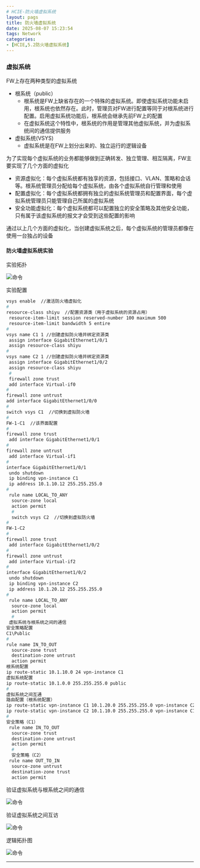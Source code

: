 ```yaml
---
# HCIE-防火墙虚拟系统
layout: pags
title: 防火墙虚拟系统
date: 2025-08-07 15:23:54
tags: Network
categories: 
- [HCIE,5.2防火墙虚拟系统]
---
```


### 虚拟系统

FW上存在两种类型的虚拟系统
- 根系统（public）
  - 根系统是FW上缺省存在的一个特殊的虚拟系统。即使虚拟系统功能未启用，根系统也依然存在。此时，管理员对FW进行配置等同于对根系统进行配置。启用虚拟系统功能后，根系统会继承先前FW上的配置
  - 在虚拟系统这个特性中，根系统的作用是管理其他虚拟系统，并为虚拟系统间的通信提供服务
- 虚拟系统(VSYS)
  - 虚拟系统是在FW上划分出来的、独立运行的逻辑设备
<!-- more -->
为了实现每个虚拟系统的业务都能够做到正确转发、独立管理、相互隔离，FW主要实现了几个方面的虚拟化
- 资源虚拟化：每个虚拟系统都有独享的资源，包括接口、VLAN、策略和会话等。根系统管理员分配给每个虚拟系统，由各个虚拟系统自行管理和使用
- 配置虚拟化：每个虚拟系统都拥有独立的虚拟系统管理员和配置界面，每个虚拟系统管理员只能管理自己所属的虚拟系统
- 安全功能虚拟化：每个虚拟系统都可以配置独立的安全策略及其他安全功能，只有属于该虚拟系统的报文才会受到这些配置的影响

通过以上几个方面的虚拟化，当创建虚拟系统之后，每个虚拟系统的管理员都像在使用一台独占的设备

#### 防火墙虚拟系统实验

实验拓扑

![命令](../imgs/防火墙安全/防火墙虚拟实验拓扑.png)

实验配置

```bash
vsys enable  //激活防火墙虚拟化
#
resource-class shiyu  //配置资源类（用于虚拟系统的资源占用）
 resource-item-limit session reserved-number 100 maximum 500
 resource-item-limit bandwidth 5 entire
#
vsys name C1 1 //创建虚拟防火墙并绑定资源类
 assign interface GigabitEthernet1/0/1
 assign resource-class shiyu
#
vsys name C2 1 //创建虚拟防火墙并绑定资源类
 assign interface GigabitEthernet1/0/2
 assign resource-class shiyu
 #
 firewall zone trust
 add interface Virtual-if0
#
firewall zone untrust
add interface GigabitEthernet1/0/0
#
switch vsys C1  //切换到虚拟防火墙
#
FW-1-C1  //该界面配置
#
firewall zone trust
 add interface GigabitEthernet1/0/1
#
firewall zone untrust
 add interface Virtual-if1
#
interface GigabitEthernet1/0/1
 undo shutdown
 ip binding vpn-instance C1
 ip address 10.1.10.12 255.255.255.0
#
 rule name LOCAL_TO_ANY
  source-zone local
  action permit
  #
  switch vsys C2  //切换到虚拟防火墙
#
FW-1-C2
#
firewall zone trust
 add interface GigabitEthernet1/0/2
#
firewall zone untrust
 add interface Virtual-if2
#
interface GigabitEthernet1/0/2
 undo shutdown
 ip binding vpn-instance C2
 ip address 10.1.20.12 255.255.255.0
#
 rule name LOCAL_TO_ANY
  source-zone local
  action permit
  #
 虚拟系统与根系统之间的通信
安全策略配置
C1\Public
#
rule name IN_TO_OUT 
  source-zone trust
  destination-zone untrust
  action permit
根系统配置
ip route-static 10.1.10.0 24 vpn-instance C1
虚拟系统配置
ip route-static 10.1.0.0 255.255.255.0 public
#
虚拟系统之间互通
路由配置（根系统配置）
ip route-static vpn-instance C1 10.1.20.0 255.255.255.0 vpn-instance C2
ip route-static vpn-instance C2 10.1.10.0 255.255.255.0 vpn-instance C1
#
安全策略（C1）
 rule name IN_TO_OUT
  source-zone trust
  destination-zone untrust
  action permit
  #
  安全策略（C2）
 rule name OUT_TO_IN
  source-zone untrust
  destination-zone trust
  action permit
```

验证虚拟系统与根系统之间的通信

![命令](../imgs/防火墙安全/虚拟系统与根系统之间的通信.png)


验证虚拟系统之间互访

![命令](../imgs/防火墙安全/验证虚拟系统之间互访.png)


逻辑拓扑图

![命令](../imgs/防火墙安全/逻辑拓扑图.png)

---------------------------------------------------------------------------------------------------------------------------------


